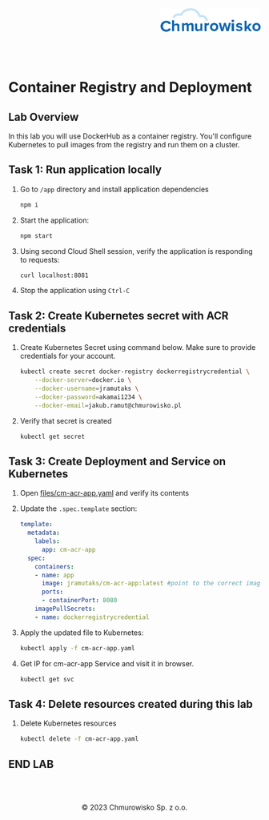 <img src="./img/logo.png" alt="Chmurowisko logo" width="200" align="right">
<br><br>
<br><br>
<br><br>

# Container Registry and Deployment

## Lab Overview

In this lab you will use DockerHub as a container registry. You'll configure Kubernetes to pull images from the registry and run them on a cluster.

## Task 1: Run application locally

1. Go to `/app` directory and install application dependencies

    ```bash
    npm i
    ```

1. Start the application:

    ```bash
    npm start
    ```

1. Using second Cloud Shell session, verify the application is responding to requests:

    ```bash
    curl localhost:8081
    ```

1. Stop the application using `Ctrl-C`

## Task 2: Create Kubernetes secret with ACR credentials

1. Create Kubernetes Secret using command below. Make sure to provide credentials for your account.

    ```bash
    kubectl create secret docker-registry dockerregistrycredential \
        --docker-server=docker.io \
        --docker-username=jramutaks \
        --docker-password=akamai1234 \
        --docker-email=jakub.ramut@chmurowisko.pl
    ```

1. Verify that secret is created

    ```bash
    kubectl get secret
    ```

## Task 3: Create Deployment and Service on Kubernetes

1. Open [files/cm-acr-app.yaml](./files/cm-acr-app.yaml) and verify its contents
1. Update the `.spec.template` section:

    ```yaml
    template:
      metadata:
        labels:
          app: cm-acr-app
      spec:
        containers:
        - name: app
          image: jramutaks/cm-acr-app:latest #point to the correct image
          ports:
          - containerPort: 8080
        imagePullSecrets:
        - name: dockerregistrycredential
    ```

1. Apply the updated file to Kubernetes:

    ```bash
    kubectl apply -f cm-acr-app.yaml
    ```

1. Get IP for cm-acr-app Service and visit it in browser.

    ```bash
    kubectl get svc
    ```

## Task 4: Delete resources created during this lab

1. Delete Kubernetes resources

    ```bash
    kubectl delete -f cm-acr-app.yaml
    ```

## END LAB

<br><br>

<center><p>&copy; 2023 Chmurowisko Sp. z o.o.<p></center>
